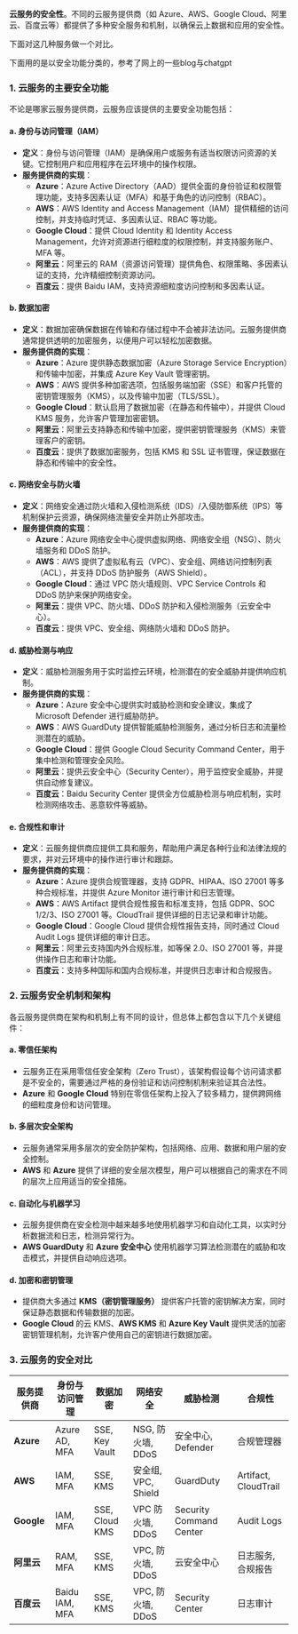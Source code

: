 **云服务的安全性**。不同的云服务提供商（如 Azure、AWS、Google Cloud、阿里云、百度云等）都提供了多种安全服务和机制，以确保云上数据和应用的安全性。

下面对这几种服务做一个对比。

下面用的是以安全功能分类的，参考了网上的一些blog与chatgpt

### 1. 云服务的主要安全功能

不论是哪家云服务提供商，云服务应该提供的主要安全功能包括：

#### a. **身份与访问管理（IAM）**
- **定义**：身份与访问管理（IAM）是确保用户或服务有适当权限访问资源的关键。它控制用户和应用程序在云环境中的操作权限。
- **服务提供商的实现**：
  - **Azure**：Azure Active Directory（AAD）提供全面的身份验证和权限管理功能，支持多因素认证（MFA）和基于角色的访问控制（RBAC）。
  - **AWS**：AWS Identity and Access Management（IAM）提供精细的访问控制，并支持临时凭证、多因素认证、RBAC 等功能。
  - **Google Cloud**：提供 Cloud Identity 和 Identity Access Management，允许对资源进行细粒度的权限控制，并支持服务账户、MFA 等。
  - **阿里云**：阿里云的 RAM（资源访问管理）提供角色、权限策略、多因素认证的支持，允许精细控制资源访问。
  - **百度云**：提供 Baidu IAM，支持资源细粒度访问控制和多因素认证。

#### b. **数据加密**
- **定义**：数据加密确保数据在传输和存储过程中不会被非法访问。云服务提供商通常提供透明的加密服务，以便用户可以轻松加密数据。
- **服务提供商的实现**：
  - **Azure**：Azure 提供静态数据加密（Azure Storage Service Encryption）和传输中加密，并集成 Azure Key Vault 管理密钥。
  - **AWS**：AWS 提供多种加密选项，包括服务端加密（SSE）和客户托管的密钥管理服务（KMS），以及传输中加密（TLS/SSL）。
  - **Google Cloud**：默认启用了数据加密（在静态和传输中），并提供 Cloud KMS 服务，允许客户管理加密密钥。
  - **阿里云**：阿里云支持静态和传输中加密，提供密钥管理服务（KMS）来管理客户的密钥。
  - **百度云**：提供了数据加密服务，包括 KMS 和 SSL 证书管理，保证数据在静态和传输中的安全性。

#### c. **网络安全与防火墙**
- **定义**：网络安全通过防火墙和入侵检测系统（IDS）/入侵防御系统（IPS）等机制保护云资源，确保网络流量安全并防止外部攻击。
- **服务提供商的实现**：
  - **Azure**：Azure 网络安全中心提供虚拟网络、网络安全组（NSG）、防火墙服务和 DDoS 防护。
  - **AWS**：AWS 提供了虚拟私有云（VPC）、安全组、网络访问控制列表（ACL），并支持 DDoS 防护服务（AWS Shield）。
  - **Google Cloud**：通过 VPC 防火墙规则、VPC Service Controls 和 DDoS 防护来保护网络安全。
  - **阿里云**：提供 VPC、防火墙、DDoS 防护和入侵检测服务（云安全中心）。
  - **百度云**：提供 VPC、安全组、网络防火墙和 DDoS 防护。

#### d. **威胁检测与响应**
- **定义**：威胁检测服务用于实时监控云环境，检测潜在的安全威胁并提供响应机制。
- **服务提供商的实现**：
  - **Azure**：Azure 安全中心提供实时威胁检测和安全建议，集成了 Microsoft Defender 进行威胁防护。
  - **AWS**：AWS GuardDuty 提供智能威胁检测服务，通过分析日志和流量检测潜在的威胁。
  - **Google Cloud**：提供 Google Cloud Security Command Center，用于集中检测和管理安全风险。
  - **阿里云**：提供云安全中心（Security Center），用于监控安全威胁，并提供自动修复建议。
  - **百度云**：Baidu Security Center 提供全方位威胁检测与响应机制，实时检测网络攻击、恶意软件等威胁。

#### e. **合规性和审计**
- **定义**：云服务提供商应提供工具和服务，帮助用户满足各种行业和法律法规的要求，并对云环境中的操作进行审计和跟踪。
- **服务提供商的实现**：
  - **Azure**：Azure 提供合规管理器，支持 GDPR、HIPAA、ISO 27001 等多种合规标准，并提供 Azure Monitor 进行审计和日志管理。
  - **AWS**：AWS Artifact 提供合规性报告和标准支持，包括 GDPR、SOC 1/2/3、ISO 27001 等。CloudTrail 提供详细的日志记录和审计功能。
  - **Google Cloud**：Google Cloud 提供合规性报告支持，同时通过 Cloud Audit Logs 提供详细的审计日志。
  - **阿里云**：阿里云支持国内外合规标准，如等保 2.0、ISO 27001 等，并提供操作日志和审计功能。
  - **百度云**：支持多种国际和国内合规标准，并提供日志审计和合规报告。

### 2. 云服务安全机制和架构

各云服务提供商在架构和机制上有不同的设计，但总体上都包含以下几个关键组件：

#### a. **零信任架构**
- 云服务正在采用零信任安全架构（Zero Trust），该架构假设每个访问请求都是不安全的，需要通过严格的身份验证和访问控制机制来验证其合法性。
- **Azure** 和 **Google Cloud** 特别在零信任架构上投入了较多精力，提供跨网络的细粒度身份和访问管理。

#### b. **多层次安全架构**
- 云服务通常采用多层次的安全防护架构，包括网络、应用、数据和用户层的安全控制。
- **AWS** 和 **Azure** 提供了详细的安全层次模型，用户可以根据自己的需求在不同的层次上应用适当的安全措施。

#### c. **自动化与机器学习**
- 云服务提供商在安全检测中越来越多地使用机器学习和自动化工具，以实时分析数据流和日志，检测异常行为。
- **AWS GuardDuty** 和 **Azure 安全中心** 使用机器学习算法检测潜在的威胁和攻击模式，并提供自动响应选项。

#### d. **加密和密钥管理**
- 提供商大多通过 **KMS（密钥管理服务）** 提供客户托管的密钥解决方案，同时保证静态数据和传输数据的加密。
- **Google Cloud** 的云 KMS、**AWS KMS** 和 **Azure Key Vault** 提供灵活的加密密钥管理机制，允许客户使用自己的密钥进行数据加密。

### 3. 云服务的安全对比

| 服务提供商 | 身份与访问管理 | 数据加密       | 网络安全            | 威胁检测                | 合规性               |
| ---------- | -------------- | -------------- | ------------------- | ----------------------- | -------------------- |
| **Azure**  | Azure AD, MFA  | SSE, Key Vault | NSG, 防火墙, DDoS   | 安全中心, Defender      | 合规管理器           |
| **AWS**    | IAM, MFA       | SSE, KMS       | 安全组, VPC, Shield | GuardDuty               | Artifact, CloudTrail |
| **Google** | IAM, MFA       | SSE, Cloud KMS | VPC 防火墙, DDoS    | Security Command Center | Audit Logs           |
| **阿里云** | RAM, MFA       | SSE, KMS       | VPC, 防火墙, DDoS   | 云安全中心              | 日志服务, 合规报告   |
| **百度云** | Baidu IAM, MFA | SSE, KMS       | VPC, 防火墙, DDoS   | Security Center         | 日志审计             |

